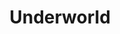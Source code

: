 ---
title: "Underworld"
summary: "Underworld are a British electronic music group formed in 1987 in Cardiff, Wales and the principal collaborative project of Karl Hyde and Rick Smith. Prominent former members include Darren Emerson, from 1991 to 2001, and Darren Price, as part of the live band from 2005 to 2016.
After briefly performing as a funk and synth-pop outfit, resulting in two albums between 1988 and 1989, Underworld gained prominence after reshaping into a dance and techno band, releasing albums including Dubnobasswithmyheadman , Second Toughest in the Infants and Beaucoup Fish , as well as singles \"Born Slippy .NUXX\" and \"Dark & Long \". Known for their atmospheric, progressive compositions, Hyde's cryptic lyrics, and dynamic live performances, Underworld have influenced a wide range of artists and have been featured in soundtracks and scores for films, television, and the 2012 Summer Olympics in London."
image: "underworld.jpg"
apple_music_artist_url: "https://music.apple.com/gb/artist/underworld/996876"
wikipedia_url: "https://en.wikipedia.org/wiki/Underworld_(band)"
---